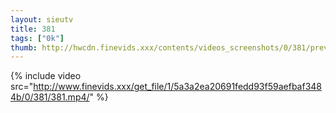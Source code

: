 ```yaml
--- 
layout: sieutv
title: 381
tags: ["0k"]
thumb: http://hwcdn.finevids.xxx/contents/videos_screenshots/0/381/preview.mp4.jpg
---
```

{% include video src="http://www.finevids.xxx/get_file/1/5a3a2ea20691fedd93f59aefbaf3484b/0/381/381.mp4/" %} 
